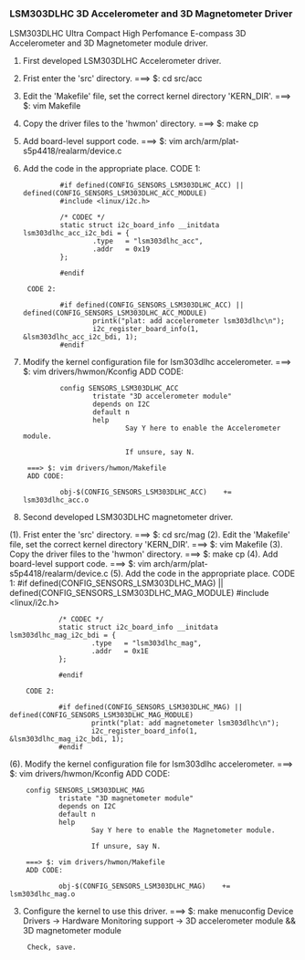 ### LSM303DLHC 3D Accelerometer and 3D Magnetometer Driver

LSM303DLHC Ultra Compact High Perfomance E-compass 3D Accelerometer and 3D Magnetometer module driver.

1. First developed LSM303DLHC Accelerometer driver.

1. Frist enter the 'src' directory.
        ===> $: cd src/acc
2. Edit the 'Makefile' file, set the correct kernel directory 'KERN_DIR'.
        ===> $: vim Makefile
3. Copy the driver files to the 'hwmon' directory.
        ===> $: make cp
4. Add board-level support code.
        ===> $: vim arch/arm/plat-s5p4418/realarm/device.c
5. Add the code in the appropriate place.
        CODE 1:

                #if defined(CONFIG_SENSORS_LSM303DLHC_ACC) || defined(CONFIG_SENSORS_LSM303DLHC_ACC_MODULE)
                #include <linux/i2c.h>

                /* CODEC */
                static struct i2c_board_info __initdata lsm303dlhc_acc_i2c_bdi = {
                        .type   = "lsm303dlhc_acc",
                        .addr   = 0x19
                };

                #endif

        CODE 2:

                #if defined(CONFIG_SENSORS_LSM303DLHC_ACC) || defined(CONFIG_SENSORS_LSM303DLHC_ACC_MODULE)
                        printk("plat: add accelerometer lsm303dlhc\n");
                        i2c_register_board_info(1, &lsm303dlhc_acc_i2c_bdi, 1);
                #endif
      
6. Modify the kernel configuration file for lsm303dlhc accelerometer.
        ===> $: vim drivers/hwmon/Kconfig
        ADD CODE:

                config SENSORS_LSM303DLHC_ACC
                        tristate "3D accelerometer module"
                        depends on I2C
                        default n
                        help
                                Say Y here to enable the Accelerometer module.

                                If unsure, say N.

        ===> $: vim drivers/hwmon/Makefile
        ADD CODE:

                obj-$(CONFIG_SENSORS_LSM303DLHC_ACC)    += lsm303dlhc_acc.o

2. Second developed LSM303DLHC magnetometer driver.

(1). Frist enter the 'src' directory.
        ===> $: cd src/mag
(2). Edit the 'Makefile' file, set the correct kernel directory 'KERN_DIR'.
        ===> $: vim Makefile
(3). Copy the driver files to the 'hwmon' directory.
        ===> $: make cp
(4). Add board-level support code.
        ===> $: vim arch/arm/plat-s5p4418/realarm/device.c
(5). Add the code in the appropriate place.
        CODE 1:
       #if defined(CONFIG_SENSORS_LSM303DLHC_MAG) || defined(CONFIG_SENSORS_LSM303DLHC_MAG_MODULE)
                #include <linux/i2c.h>

                /* CODEC */
                static struct i2c_board_info __initdata lsm303dlhc_mag_i2c_bdi = {
                        .type   = "lsm303dlhc_mag",
                        .addr   = 0x1E
                };

                #endif

        CODE 2:

                #if defined(CONFIG_SENSORS_LSM303DLHC_MAG) || defined(CONFIG_SENSORS_LSM303DLHC_MAG_MODULE)
                        printk("plat: add magnetometer lsm303dlhc\n");
                        i2c_register_board_info(1, &lsm303dlhc_mag_i2c_bdi, 1);
                #endif

(6). Modify the kernel configuration file for lsm303dlhc accelerometer.
        ===> $: vim drivers/hwmon/Kconfig
        ADD CODE:

        config SENSORS_LSM303DLHC_MAG
                tristate "3D magnetometer module"
                depends on I2C
                default n
                help
                        Say Y here to enable the Magnetometer module.

                        If unsure, say N.

        ===> $: vim drivers/hwmon/Makefile
        ADD CODE:

                obj-$(CONFIG_SENSORS_LSM303DLHC_MAG)    += lsm303dlhc_mag.o

3. Configure the kernel to use this driver.
        ===> $: make menuconfig
                Device Drivers -> Hardware Monitoring support -> 3D accelerometer module && 3D magnetometer module

        Check, save.
